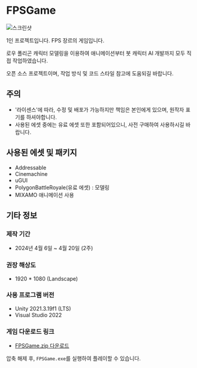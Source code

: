 # FPSGame

![스크린샷](https://github.com/MDJ0126/FPSGame/blob/main/playImage.gif?raw=true)

1인 프로젝트입니다. FPS 장르의 게임입니다.

로우 폴리곤 캐릭터 모델링을 이용하여 애니메이션부터 봇 캐릭터 AI 개발까지 모두 직접 작업하였습니다.

오픈 소스 프로젝트이며, 작업 방식 및 코드 스타일 참고에 도움되길 바랍니다.

## 주의
- '라이센스'에 따라, 수정 및 배포가 가능하지만 책임은 본인에게 있으며, 원작자 표기를 하셔야합니다.
- 사용된 에셋 중에는 유료 에셋 또한 포함되어있으니, 사전 구매하여 사용하시길 바랍니다.

## 사용된 에셋 및 패키지
- Addressable
- Cinemachine
- uGUI
- PolygonBattleRoyale(유료 에셋) : 모델링
- MIXAMO 애니메이션 사용

## 기타 정보

### 제작 기간
 - 2024년 4월 6일 ~ 4월 20일 (2주)

### 권장 해상도
 - 1920 * 1080 (Landscape)

### 사용 프로그램 버전
 - Unity 2021.3.19f1 (LTS)
 - Visual Studio 2022

### 게임 다운로드 링크
- [FPSGame.zip 다운로드](https://github.com/MDJ0126/FPSGame/blob/main/Build/FPSGame.zip?raw=true)

압축 해제 후, `FPSGame.exe`를 실행하여 플레이할 수 있습니다.